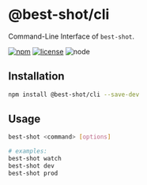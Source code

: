 # @best-shot/cli

Command-Line Interface of `best-shot`.

[![npm][npm-badge]][npm-url]
[![license][license-badge]][github-url]
![node][node-badge]

## Installation

```bash
npm install @best-shot/cli --save-dev
```

## Usage

```bash
best-shot <command> [options]

# examples:
best-shot watch
best-shot dev
best-shot prod
```

[npm-url]: https://www.npmjs.com/package/@best-shot/cli
[npm-badge]: https://img.shields.io/npm/v/@best-shot/cli.svg?style=flat-square&logo=npm
[github-url]: https://github.com/Airkro/best-shot/tree/master/packages/cli
[node-badge]: https://img.shields.io/node/v/@best-shot/cli.svg?style=flat-square&colorB=green&logo=node.js
[license-badge]: https://img.shields.io/npm/l/@best-shot/cli.svg?style=flat-square&colorB=blue&logo=github
